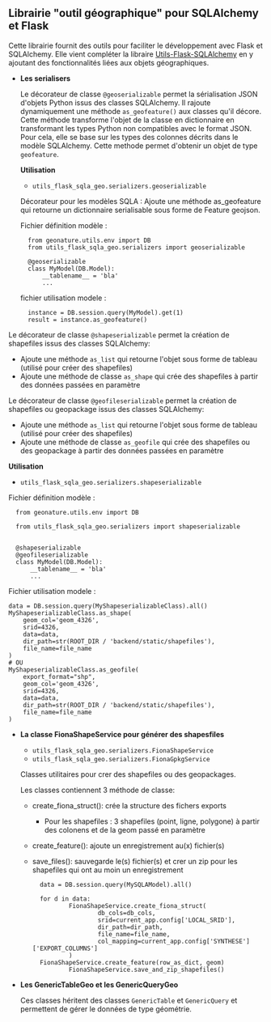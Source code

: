 ## Librairie "outil géographique" pour SQLAlchemy et Flask

Cette librairie fournit des outils pour faciliter le développement avec Flask et SQLAlchemy.
Elle vient compléter la libraire [Utils-Flask-SQLAlchemy](https://github.com/PnX-SI/Utils-Flask-SQLAlchemy) en y ajoutant des fonctionnalités liées aux objets géographiques.

- **Les serialisers**

  Le décorateur de classe `@geoserializable` permet la sérialisation JSON d'objets Python issus des classes SQLAlchemy. Il rajoute dynamiquement une méthode `as_geofeature()` aux classes qu'il décore. Cette méthode transforme l'objet de la classe en dictionnaire en transformant les types Python non compatibles avec le format JSON. Pour cela, elle se base sur les types des colonnes décrits dans le modèle SQLAlchemy. Cette methode permet d'obtenir un objet de type `geofeature`.

  **Utilisation**


    - ``utils_flask_sqla_geo.serializers.geoserializable``


    Décorateur pour les modèles SQLA : Ajoute une méthode as_geofeature qui
    retourne un dictionnaire serialisable sous forme de Feature geojson.


    Fichier définition modèle :

        from geonature.utils.env import DB
        from utils_flask_sqla_geo.serializers import geoserializable

        @geoserializable
        class MyModel(DB.Model):
            __tablename__ = 'bla'
            ...


    fichier utilisation modele :

        instance = DB.session.query(MyModel).get(1)
        result = instance.as_geofeature()

Le décorateur de classe `@shapeserializable` permet la création de shapefiles issus des classes SQLAlchemy:

- Ajoute une méthode `as_list` qui retourne l'objet sous forme de tableau
  (utilisé pour créer des shapefiles)
- Ajoute une méthode de classe `as_shape` qui crée des shapefiles à partir
  des données passées en paramètre

Le décorateur de classe `@geofileserializable` permet la création de shapefiles ou geopackage issus des classes SQLAlchemy:

- Ajoute une méthode `as_list` qui retourne l'objet sous forme de tableau
  (utilisé pour créer des shapefiles)
- Ajoute une méthode de classe `as_geofile` qui crée des shapefiles ou des geopackage à partir des données passées en paramètre


**Utilisation**

- `utils_flask_sqla_geo.serializers.shapeserializable`

Fichier définition modèle :

      from geonature.utils.env import DB

      from utils_flask_sqla_geo.serializers import shapeserializable


      @shapeserializable
      @geofileserializable
      class MyModel(DB.Model):
          __tablename__ = 'bla'
          ...

Fichier utilisation modele :

    data = DB.session.query(MyShapeserializableClass).all()
    MyShapeserializableClass.as_shape(
        geom_col='geom_4326',
        srid=4326,
        data=data,
        dir_path=str(ROOT_DIR / 'backend/static/shapefiles'),
        file_name=file_name
    )
    # OU 
    MyShapeserializableClass.as_geofile(
        export_format="shp",
        geom_col='geom_4326',
        srid=4326,
        data=data,
        dir_path=str(ROOT_DIR / 'backend/static/shapefiles'),
        file_name=file_name
    )

- **La classe FionaShapeService pour générer des shapesfiles**

  - `utils_flask_sqla_geo.serializers.FionaShapeService`
  - `utils_flask_sqla_geo.serializers.FionaGpkgService`

  Classes utilitaires pour crer des shapefiles ou des geopackages.

  Les classes contiennent 3 méthode de classe:

  - create_fiona_struct(): crée la structure des fichers exports
      - Pour les shapefiles : 3 shapefiles (point, ligne, polygone) à partir des colonens et de la geom passé en  paramètre
  - create_feature(): ajoute un enregistrement au(x) fichier(s)
  - save_files(): sauvegarde le(s) fichier(s)  et crer un zip pour les shapefiles qui ont au moin un enregistrement


          data = DB.session.query(MySQLAModel).all()

          for d in data:
                  FionaShapeService.create_fiona_struct(
                          db_cols=db_cols,
                          srid=current_app.config['LOCAL_SRID'],
                          dir_path=dir_path,
                          file_name=file_name,
                          col_mapping=current_app.config['SYNTHESE']['EXPORT_COLUMNS']
                  )
          FionaShapeService.create_feature(row_as_dict, geom)
                  FionaShapeService.save_and_zip_shapefiles()


- **Les GenericTableGeo et les GenericQueryGeo**

  Ces classes héritent des classes `GenericTable` et `GenericQuery` et permettent de gérer le données de type géométrie.
